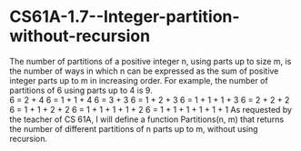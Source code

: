# CS61A-1.7--Integer-partition-without-recursion
The number of partitions of a positive integer n, using parts up to size m, 
is the number of ways in which n can be expressed as the sum of positive integer 
parts up to m in increasing order. 
For example, the number of partitions of 6 using parts up to 4 is 9.  
6 = 2 + 4 
6 = 1 + 1 + 4 
6 = 3 + 3 
6 = 1 + 2 + 3 
6 = 1 + 1 + 1 + 3 
6 = 2 + 2 + 2 6 = 1 + 1 + 2 + 2 
6 = 1 + 1 + 1 + 1 + 2 
6 = 1 + 1 + 1 + 1 + 1 + 1 
As requested by the teacher of CS 61A, I will define a function Partitions(n, m) that returns the number of different partitions of n 
parts up to m, without using recursion. 
